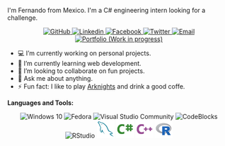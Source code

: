 I'm Fernando from Mexico. I'm a C# engineering intern looking for a challenge.


<p align="center">
<a href="https://github.com/CB-Mdk"  target="_blank" rel="noopener noreferrer">
         <img alt="GitHub" src="https://cdn.jsdelivr.net/npm/simple-icons@3.0.1/icons/github.svg"
         width="40" height="40">
         </a>
<a href="https://www.linkedin.com/in/luisferangulo/" target="_blank" rel="noopener noreferrer">
         <img alt="Linkedin" src="https://cdn.jsdelivr.net/npm/simple-icons@3.0.1/icons/linkedin.svg"
         width="40" height="40">
         </a>
         
<a href="https://www.facebook.com/luisfernando.anguloflores.1" target="_blank" rel="noopener noreferrer">
         <img alt="Facebook" src="https://cdn.jsdelivr.net/npm/simple-icons@3.0.1/icons/facebook.svg"
         width="40" height="40">
         </a>
         
<a href="https://twitter.com/MadokisKirisame" target="_blank" rel="noopener noreferrer">
         <img alt="Twitter" src="https://cdn.jsdelivr.net/npm/simple-icons@3.0.1/icons/twitter.svg"
         width="40" height="40">
         </a>
<a href="mailto:fernando19122@gmail.com">
         <img alt="Email" src="https://cdn.jsdelivr.net/npm/simple-icons@3.0.1/icons/gmail.svg"
         width="40" height="40">
         </a>
    <a href="https://cb-mdk.github.io/" target="_blank" rel="noopener noreferrer">
         <img alt="Portfolio (Work in progress)" src="https://cdn.jsdelivr.net/npm/simple-icons@3.0.1/icons/icloud.svg"
         width="40" height="40">
             </a>
</p>
             

- 💻 I’m currently working on personal projects.
- 🌱 I’m currently learning web development.
- 👯 I’m looking to collaborate on fun projects.
- 💬 Ask me about anything.
- ⚡ Fun fact: I like to play [Arknights](https://www.arknights.global) and drink a good coffe.

**Languages and Tools:** 
<p align="center">
            <img src="https://logodownload.org/wp-content/uploads/2016/03/windows-10-logo-4.png " width="40" height="40" alt="Windows 10">
            <img src="https://mpng.subpng.com/20180506/rwe/kisspng-fedora-project-linux-distribution-installation-5aef7b97703057.5603413715256441834595.jpg" width="40" height="40" alt="Fedora">
   <img src="https://img.icons8.com/color/1600/visual-studio.png" width="40" height="40" alt="Visual Studio Community">
  <img src="http://ubuntuhandbook.org/wp-content/uploads/2016/05/codeblocks-ide-icon.png" width="40" height="40"  alt="CodeBlocks">
     <img src="https://icons.iconarchive.com/icons/blackvariant/button-ui-requests-5/1024/RStudio-icon.png" width="40" height="40" alt="RStudio">
  <img src="https://raw.githubusercontent.com/vscode-icons/vscode-icons/master/icons/file_type_mysql.svg" width="40" height="40"  alt="MySQL">
  <img src="https://raw.githubusercontent.com/vscode-icons/vscode-icons/master/icons/file_type_csharp.svg" width="40" height="40"  alt="C# / CSharp">
  <img src="https://raw.githubusercontent.com/vscode-icons/vscode-icons/master/icons/file_type_cpp.svg" width="40" height="40" alt="C++ / C Plus Pluz">
           <img src="https://raw.githubusercontent.com/vscode-icons/vscode-icons/master/icons/file_type_r.svg" width="40" height="40" alt="R">
</p>


[linkedin]: https://www.linkedin.com/in/luisferangulo/
[email]: mailto:fernando19122@gmail.com
[youtube]: (https://www.youtube.com/channel/UCp8KYQP9xckSNU4E20-CxDQ)
[portfolio]: https://www.google.com.mx
